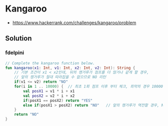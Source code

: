 # Kangaroo
* https://www.hackerrank.com/challenges/kangaroo/problem

## Solution
### fdelpini
```kotlin
// Complete the kangaroo function below.
fun kangaroo(x1: Int, v1: Int, x2: Int, v2: Int): String {
    // 기본 조건이 x1 < x2인데, 뒤의 캥거루가 점프를 더 많거나 같게 할 경우, 
    // 앞의 캥거루가 절대 따라잡을 수 없으므로 NO 리턴
    if(v1 <= v2) return "NO"
    for(i in 1 .. 10000) {  // 최초 1회 점프 이후 부터 체크, 최악의 경우 10000까지 반복
        val posX1 = v1 * i + x1
        val posX2 = v2 * i + x2
        if(posX1 == posX2) return "YES"
        else if(posX1 > posX2) return "NO"   // 앞의 캥거루가 역전할 경우, NO
    }
    return "NO"
}
```
